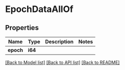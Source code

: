 # EpochDataAllOf

## Properties

Name | Type | Description | Notes
------------ | ------------- | ------------- | -------------
**epoch** | **i64** |  | 

[[Back to Model list]](../README.md#documentation-for-models) [[Back to API list]](../README.md#documentation-for-api-endpoints) [[Back to README]](../README.md)


